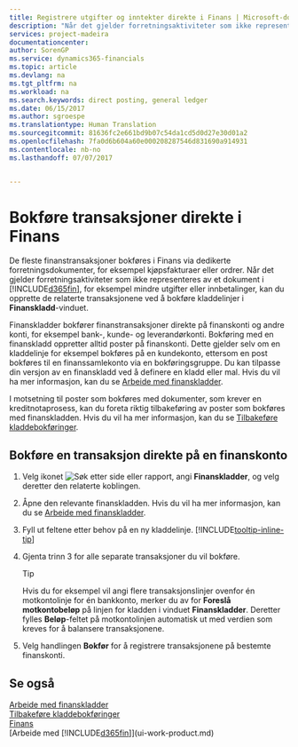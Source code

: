```yaml
---
title: Registrere utgifter og inntekter direkte i Finans | Microsoft-dokumentasjon
description: "Når det gjelder forretningsaktiviteter som ikke representeres av et dokument i Financials, for eksempel mindre utgifter eller innbetalinger, kan du opprette de relaterte transaksjonene ved å bokføre kladdelinjer i Finanskladd-vinduet."
services: project-madeira
documentationcenter: 
author: SorenGP
ms.service: dynamics365-financials
ms.topic: article
ms.devlang: na
ms.tgt_pltfrm: na
ms.workload: na
ms.search.keywords: direct posting, general ledger
ms.date: 06/15/2017
ms.author: sgroespe
ms.translationtype: Human Translation
ms.sourcegitcommit: 81636fc2e661bd9b07c54da1cd5d0d27e30d01a2
ms.openlocfilehash: 7fa0d6b604a60e000208287546d831690a914931
ms.contentlocale: nb-no
ms.lasthandoff: 07/07/2017


---
```

# <a name="how-to-post-transactions-directly-to-the-general-ledger"></a>Bokføre transaksjoner direkte i Finans
De fleste finanstransaksjoner bokføres i Finans via dedikerte forretningsdokumenter, for eksempel kjøpsfakturaer eller ordrer. Når det gjelder forretningsaktiviteter som ikke representeres av et dokument i [!INCLUDE[d365fin](includes/d365fin_md.md)], for eksempel mindre utgifter eller innbetalinger, kan du opprette de relaterte transaksjonene ved å bokføre kladdelinjer i **Finanskladd**-vinduet.

Finanskladder bokfører finanstransaksjoner direkte på finanskonti og andre konti, for eksempel bank-, kunde- og leverandørkonti. Bokføring med en finanskladd oppretter alltid poster på finanskonti. Dette gjelder selv om en kladdelinje for eksempel bokføres på en kundekonto, ettersom en post bokføres til en finanssamlekonto via en bokføringsgruppe. Du kan tilpasse din versjon av en finanskladd ved å definere en kladd eller mal. Hvis du vil ha mer informasjon, kan du se [Arbeide med finanskladder](ui-work-general-journals.md).

I motsetning til poster som bokføres med dokumenter, som krever en kreditnotaprosess, kan du foreta riktig tilbakeføring av poster som bokføres med finanskladden. Hvis du vil ha mer informasjon, kan du se [Tilbakeføre kladdebokføringer](finance-how-reverse-journal-posting.md).

## <a name="to-post-a-transaction-directly-to-a-general-ledger-account"></a>Bokføre en transaksjon direkte på en finanskonto
1. Velg ikonet ![Søk etter side eller rapport](media/ui-search/search_small.png "Ikonet Søk etter side eller rapport"), angi **Finanskladder**, og velg deretter den relaterte koblingen.
2. Åpne den relevante finanskladden. Hvis du vil ha mer informasjon, kan du se [Arbeide med finanskladder](ui-work-general-journals.md).
3. Fyll ut feltene etter behov på en ny kladdelinje. [!INCLUDE[tooltip-inline-tip](includes/tooltip-inline-tip_md.md)]    
4. Gjenta trinn 3 for alle separate transaksjoner du vil bokføre.

    > [!TIP]  
    > Hvis du for eksempel vil angi flere transaksjonslinjer ovenfor én motkontolinje for én bankkonto, merker du av for **Foreslå motkontobeløp** på linjen for kladden i vinduet **Finanskladder**. Deretter fylles **Beløp**-feltet på motkontolinjen automatisk ut med verdien som kreves for å balansere transaksjonene.
5. Velg handlingen **Bokfør** for å registrere transaksjonene på bestemte finanskonti.

## <a name="see-also"></a>Se også
[Arbeide med finanskladder](ui-work-general-journals.md)  
[Tilbakeføre kladdebokføringer](finance-how-reverse-journal-posting.md)  
[Finans](finance.md)  
[Arbeide med [!INCLUDE[d365fin](includes/d365fin_md.md)]](ui-work-product.md)  

